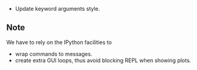 - Update keyword arguments style.

## Note

We have to rely on the IPython facilities to

- wrap commands to messages.
- create extra GUI loops, thus avoid blocking REPL when showing plots.
